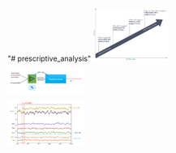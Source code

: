 "# prescriptive_analysis" 
<a href="pictures/Capture_prescriptive.PNG"><img class="fig" src="pictures/Capture_prescriptive.PNG" style="width:30%; height:auto;"/></a>

<a href="pictures/Capture_MLC.PNG"><img class="fig" src="pictures/Capture_MLC.PNG" style="width:30%; height:auto;"/></a>

<a href="pictures/Capture_MLC_result.PNG"><img class="fig" src="pictures/Capture_MLC_result.PNG" style="width:30%; height:auto;"/></a>
